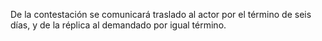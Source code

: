 De la contestación se comunicará traslado al actor por el término de seis días, y de la réplica al demandado por igual término.